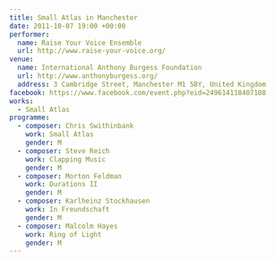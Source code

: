 ```yaml
---
title: Small Atlas in Manchester
date: 2011-10-07 19:00 +00:00
performer:
  name: Raise Your Voice Ensemble
  url: http://www.raise-your-voice.org/
venue:
  name: International Anthony Burgess Foundation
  url: http://www.anthonyburgess.org/
  address: 3 Cambridge Street, Manchester M1 5BY, United Kingdom
facebook: https://www.facebook.com/event.php?eid=249614118407108
works:
  - Small Atlas
programme:
  - composer: Chris Swithinbank
    work: Small Atlas
    gender: M
  - composer: Steve Reich
    work: Clapping Music
    gender: M
  - composer: Morton Feldman
    work: Durations II
    gender: M
  - composer: Karlheinz Stockhausen
    work: In Freundschaft
    gender: M
  - composer: Malcolm Hayes
    work: Ring of Light
    gender: M
---
```

